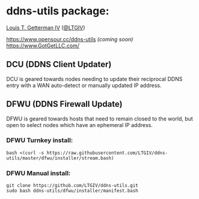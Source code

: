 # ddns-utils package:
[Louis T. Getterman IV](https://github.com/LTGIV) ([@LTGIV](https://twitter.com/LTGIV))

https://www.opensour.cc/ddns-utils *(coming soon)*  
https://www.GotGetLLC.com/

## DCU (DDNS Client Updater)
DCU is geared towards nodes needing to update their reciprocal DDNS entry with a WAN auto-detect or manually updated IP address.

## DFWU (DDNS Firewall Update)
DFWU is geared towards hosts that need to remain closed to the world, but open to select nodes which have an ephemeral IP address.  

### DFWU Turnkey install:
`bash <(curl -s https://raw.githubusercontent.com/LTGIV/ddns-utils/master/dfwu/installer/stream.bash)`

### DFWU Manual install:
```
git clone https://github.com/LTGIV/ddns-utils.git
sudo bash ddns-utils/dfwu/installer/manifest.bash
```
